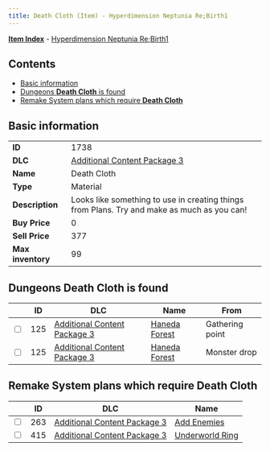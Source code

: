 ```yaml
---
title: Death Cloth (Item) - Hyperdimension Neptunia Re;Birth1
---
```


[**Item Index**](/neptunia/rb1/item/index.html) - [Hyperdimension Neptunia Re;Birth1](/neptunia/rb1)

## Contents

- [Basic information](#basic-information)
- [Dungeons **Death Cloth** is found](#dungeons-death-cloth-is-found)
- [Remake System plans which require **Death Cloth**](#remake-system-plans-which-require-death-cloth)
## Basic information

|   |   |
| -- | -- |
| **ID** | 1738 |
| **DLC** | [Additional Content Package 3](/neptunia/rb1/dlc/12-pack3.html) |
| **Name** | Death Cloth |
| **Type** | Material |
| **Description** | Looks like something to use in creating things from Plans. Try and make as much as you can! |
| **Buy Price** | 0 |
| **Sell Price** | 377 |
| **Max inventory** | 99 |


## Dungeons **Death Cloth** is found

|    | ID | DLC | Name | From |
| -- | -- | --- | ---- | ---- |
| <input type="checkbox" id="rb1-dungeon-12-125" class="trackbox" /> | 125 | [Additional Content Package 3](/neptunia/rb1/dlc/12-pack3.html) | [Haneda Forest](/neptunia/rb1/dungeon/12-125-haneda-forest.html) | Gathering point |
| <input type="checkbox" id="rb1-dungeon-12-125" class="trackbox" /> | 125 | [Additional Content Package 3](/neptunia/rb1/dlc/12-pack3.html) | [Haneda Forest](/neptunia/rb1/dungeon/12-125-haneda-forest.html) | Monster drop |


## Remake System plans which require **Death Cloth**

|    | ID | DLC | Name |
| -- | -- | --- | ---- |
| <input type="checkbox" id="rb1-quest-12-263" class="trackbox" /> | 263 | [Additional Content Package 3](/neptunia/rb1/dlc/12-pack3.html) | [Add Enemies](/neptunia/rb1/quest/12-263-add-enemies.html) |
| <input type="checkbox" id="rb1-quest-12-415" class="trackbox" /> | 415 | [Additional Content Package 3](/neptunia/rb1/dlc/12-pack3.html) | [Underworld Ring](/neptunia/rb1/quest/12-415-underworld-ring.html) |
